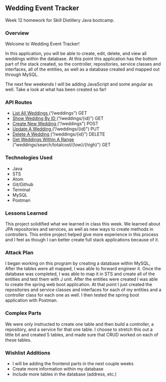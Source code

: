 ## Wedding Event Tracker

Week 12 homework for Skill Distillery Java bootcamp.

### Overview

Welcome to Wedding Event Tracker!

In this application, you will be able to create, edit, delete, and view all weddings within the database.  At this point this application has the bottom part of the stack created, so the controller, repositories, service classes and interfaces, all of the entities, as well as a database created and mapped out through MySQL.

The next few weekends I will be adding JavaScript and some angular as well.  Take a look at what has been created so far!

### API Routes
* [List All Weddings ](http://18.222.90.180:8080/WeddingTracker/api/weddings/) (“/weddings") GET
* [Show Wedding By ID ](http://18.222.90.180:8080/WeddingTracker/api/weddings/1) (“/weddings/{id}") GET
* [Create New Wedding ](http://18.222.90.180:8080/WeddingTracker/api/weddings/) (“/weddings") POST
* [Update A Wedding ](http://18.222.90.180:8080/WeddingTracker/api/weddings/1) (“/weddings/{id}") PUT
* [Delete A Wedding ](http://18.222.90.180:8080/WeddingTracker/api/weddings/1) (“/weddings/{id}") DELETE
* [Get Weddings Within A Range ](http://18.222.90.180:8080/WeddingTracker/api/weddings/search/totalcost/1000/2000) (“weddings/search/totalcost/{low}/{high}") GET

### Technologies Used

* Java
* STS
* Atom
* Git/Github
* Terminal
* MySQL
* Postman

### Lessons Learned

This project solidified what we learned in class this week.  We learned about JPA repositories and services, as well as new ways to create methods in controllers.  This entire project helped give more experience in this process and I feel as though I can better create full stack applications because of it.

### Attack Plan

I began working on this program by creating a database within MySQL, After the tables were all mapped, I was able to forward engineer it.  Once the database was completed, I was able to map it in STS and create all of the entities and test them with J unit.  After the entities were created I was able to create the spring web boot application.  At that point I just created the repositories and service classes and interfaces for each of my entities and a controller class for each one as well.  I then tested the spring boot application with Postman.

### Complex Parts

We were only instructed to create one table and then build a controller, a repository, and a service for that one table.  I choose to stretch this out a little bit and created 5 tables, and made sure that CRUD worked on each of these tables.

### Wishlist Additions

* I will be adding the frontend parts in the next couple weeks
* Create more information within my database
* Include more tables in the database (address, etc.)
